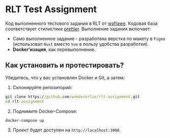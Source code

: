 # RLT Test Assignment
Код выполненного тестового задания в RLT от [waflawe](https://t.me/waflawe). Кодовая база соответствует стилистике [prettier](https://github.com/wondererlie/rlt-assignment/tree/main/.prettierrc.json). Выполнение задания включает:
- Само выполненное задание - разработанa верстка по макету в `Figma` (использовал `Nuxt` вместо `Vue` в пользу удобства разработки).
- **Docker'изация**, как перевыполнение.

## Как установить и протестировать?
Убедитесь, что у вас установлен Docker и Git, а затем:
1. Склонируйте репозиторий:
```cmd
git clone https://github.com/wondererlie/rlt-assignment.git
cd rlt-assignment
```
2. Поднимите Docker-Compose:
```cmd
docker-compose up
```
3. Проект будет доступен на `http://localhost:3000`.
